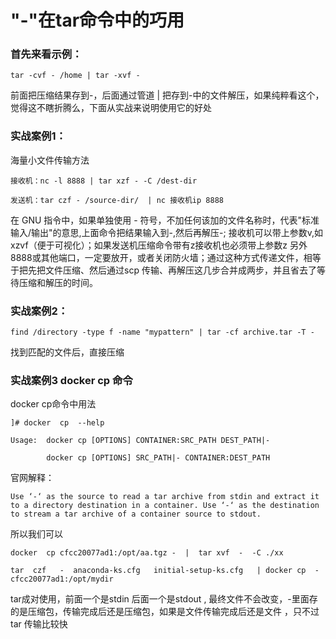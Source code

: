 # "-"在tar命令中的巧用

### **首先来看示例：**



`tar -cvf - /home | tar -xvf -`



前面把压缩结果存到-，后面通过管道 | 把存到-中的文件解压，如果纯粹看这个，觉得这不瞎折腾么，下面从实战来说明使用它的好处



### **实战案例1：**

海量小文件传输方法



```
接收机：nc -l 8888 | tar xzf - -C /dest-dir 

发送机：tar czf - /source-dir/  | nc 接收机ip 8888
```



在 GNU 指令中，如果单独使用 - 符号，不加任何该加的文件名称时，代表"标准输入/输出"的意思,上面命令把结果输入到-,然后再解压-; 接收机可以带上参数v,如 xzvf（便于可视化）；如果发送机压缩命令带有z接收机也必须带上参数z  另外8888或其他端口，一定要放开，或者关闭防火墙；通过这种方式传递文件，相等于把先把文件压缩、然后通过scp 传输、再解压这几步合并成两步，并且省去了等待压缩和解压的时间。



### **实战案例2：**



`find /directory -type f -name "mypattern" | tar -cf archive.tar -T -`



找到匹配的文件后，直接压缩



### **实战案例3 docker cp 命令**

docker cp命令中用法

```
]# docker  cp  --help

Usage:  docker cp [OPTIONS] CONTAINER:SRC_PATH DEST_PATH|-

​        docker cp [OPTIONS] SRC_PATH|- CONTAINER:DEST_PATH
```



官网解释：

```
Use ‘-‘ as the source to read a tar archive from stdin and extract it to a directory destination in a container. Use ‘-‘ as the destination to stream a tar archive of a container source to stdout.
```



所以我们可以



```
docker  cp cfcc20077ad1:/opt/aa.tgz -  |  tar xvf  -  -C ./xx

tar  czf   -  anaconda-ks.cfg   initial-setup-ks.cfg   | docker cp  -  cfcc20077ad1:/opt/mydir
```



tar成对使用，前面一个是stdin  后面一个是stdout  ,  最终文件不会改变，-里面存的是压缩包，传输完成后还是压缩包，如果是文件传输完成后还是文件 ，只不过tar 传输比较快

